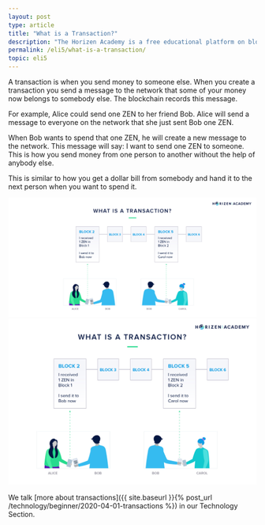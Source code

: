 ```yaml
---
layout: post
type: article
title: "What is a Transaction?"
description: "The Horizen Academy is a free educational platform on blockchain technology, cryptocurrency, and privacy. In this article, you learn about cryptocurrency transactions in a simple, understandable way."
permalink: /eli5/what-is-a-transaction/
topic: eli5
---
```


A transaction is when you send money to someone else. When you create a transaction you send a message to the network that some of your money now belongs to somebody else. The blockchain records this message.

For example, Alice could send one ZEN to her friend Bob. Alice will send a message to everyone on the network that she just sent Bob one ZEN.

When Bob wants to spend that one ZEN, he will create a new message to the network. This message will say: I want to send one ZEN  to someone. This is how you send money from one person to another without the help of anybody else. 

This is similar to how you get a dollar bill from somebody and hand it to the next person when you want to spend it.

![Transaction](/assets/post_files/eli5/what-is-a-transaction/transaction_D.jpg)
![Transaction](/assets/post_files/eli5/what-is-a-transaction/transaction_M.jpg)

We talk [more about transactions]({{ site.baseurl }}{% post_url /technology/beginner/2020-04-01-transactions %}) in our Technology Section.
